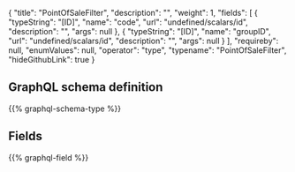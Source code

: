 {
  "title": "PointOfSaleFilter",
  "description": "",
  "weight": 1,
  "fields": [
    {
      "typeString": "[ID]",
      "name": "code",
      "url": "undefined/scalars/id",
      "description": "",
      "args": null
    },
    {
      "typeString": "[ID]",
      "name": "groupID",
      "url": "undefined/scalars/id",
      "description": "",
      "args": null
    }
  ],
  "requireby": null,
  "enumValues": null,
  "operator": "type",
  "typename": "PointOfSaleFilter",
  "hideGithubLink": true
}
## GraphQL schema definition

{{% graphql-schema-type %}}

## Fields

{{% graphql-field %}}
